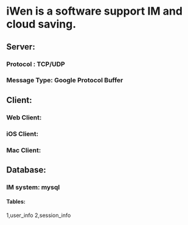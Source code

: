 # iWen is a software support IM and cloud saving.

## Server:
  ### Protocol : TCP/UDP
  ### Message Type: Google Protocol Buffer

## Client:
  ### Web Client: 
  ### iOS Client:
  ### Mac Client:

## Database:
  ### IM system: mysql
  #### Tables:
  1,user_info
  2,session_info